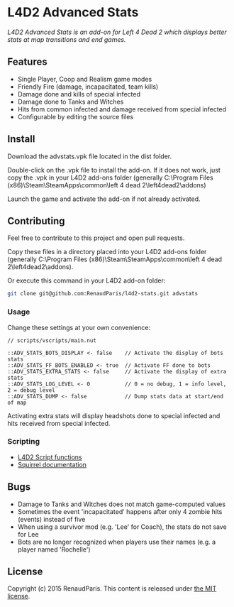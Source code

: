 L4D2 Advanced Stats
===================

*L4D2 Advanced Stats is an add-on for Left 4 Dead 2 which displays better stats at map transitions and end games.*

Features
--------

* Single Player, Coop and Realism game modes
* Friendly Fire (damage, incapacitated, team kills)
* Damage done and kills of special infected
* Damage done to Tanks and Witches
* Hits from common infected and damage received from special infected
* Configurable by editing the source files

Install
-------

Download the advstats.vpk file located in the dist folder.

Double-click on the .vpk file to install the add-on. If it does not work, just copy the .vpk in your L4D2 add-ons folder (generally C:\Program Files (x86)\Steam\SteamApps\common\left 4 dead 2\left4dead2\addons)

Launch the game and activate the add-on if not already activated.

Contributing
------------

Feel free to contribute to this project and open pull requests.

Copy these files in a directory placed into your L4D2 add-ons folder (generally C:\Program Files (x86)\Steam\SteamApps\common\left 4 dead 2\left4dead2\addons).

Or execute this command in your L4D2 add-on folder:

```bash
git clone git@github.com:RenaudParis/l4d2-stats.git advstats
```

### Usage

Change these settings at your own convenience:

```squirrel
// scripts/vscripts/main.nut

::ADV_STATS_BOTS_DISPLAY <- false    // Activate the display of bots stats
::ADV_STATS_FF_BOTS_ENABLED <- true  // Activate FF done to bots
::ADV_STATS_EXTRA_STATS <- false     // Activate the display of extra stats
::ADV_STATS_LOG_LEVEL <- 0           // 0 = no debug, 1 = info level, 2 = debug level
::ADV_STATS_DUMP <- false            // Dump stats data at start/end of map
```

Activating extra stats will display headshots done to special infected and hits received from special infected.

### Scripting

* [L4D2 Script functions](https://developer.valvesoftware.com/wiki/List_of_L4D2_Script_Functions)
* [Squirrel documentation](https://github.com/RenaudParis/l4d2-stats/blob/master/doc/SQUIRREL.md)

Bugs
----

* Damage to Tanks and Witches does not match game-computed values
* Sometimes the event 'incapacitated' happens after only 4 zombie hits (events) instead of five
* When using a survivor mod (e.g. 'Lee' for Coach), the stats do not save for Lee
* Bots are no longer recognized when players use their names (e.g. a player named 'Rochelle')

License
-------

Copyright (c) 2015 RenaudParis.
This content is released under [the MIT license](https://github.com/RenaudParis/l4d2-stats/blob/master/LICENSE).